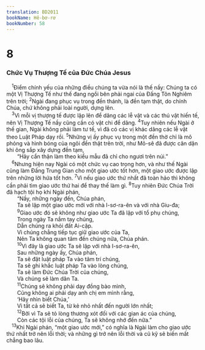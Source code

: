 ```yaml
---
translation: BD2011
bookName: Hê-bơ-rơ 
bookNumber: 58
---
```


<div class="title"><h1>8</h1><h3>Chức Vụ Thượng Tế của Ðức Chúa Jesus</h3></div>
<span class="verse he_8_1"> <sup>1</sup>Ðiểm chính yếu của những điều chúng ta vừa nói là thế nầy: Chúng ta có một Vị Thượng Tế như thế đang ngồi bên phải ngai của Ðấng Tôn Nghiêm trên trời; </span>
<span class="verse he_8_2"><sup>2</sup>Ngài đang phục vụ trong đền thánh, là đền tạm thật, do chính Chúa, chứ không phải loài người, dựng lên.<br/></span>
<span class="verse he_8_3"> <sup>3</sup>Vì mỗi vị thượng tế được lập lên để dâng các lễ vật và các thú vật hiến tế, nên Vị Thượng Tế nầy cũng cần có vật chi để dâng. </span>
<span class="verse he_8_4"><sup>4</sup>Tuy nhiên nếu Ngài ở thế gian, Ngài không phải làm tư tế, vì đã có các vị khác dâng các lễ vật theo Luật Pháp dạy rồi. </span>
<span class="verse he_8_5"><sup>5</sup>Những vị ấy phục vụ trong một đền thờ chỉ là mô phỏng và hình bóng của ngôi đền thật trên trời, như Mô-sê đã được căn dặn khi ông sắp xây dựng đền tạm,<br/>  “Hãy cẩn thận làm theo kiểu mẫu đã chỉ cho ngươi trên núi.” <br/></span>
<span class="verse he_8_6"> <sup>6</sup>Nhưng hiện nay Ngài có một chức vụ cao trọng hơn, và như thế Ngài cũng làm Ðấng Trung Gian cho một giao ước tốt hơn, một giao ước được lập trên những lời hứa tốt hơn. </span>
<span class="verse he_8_7"><sup>7</sup>Vì nếu giao ước thứ nhất đã toàn hảo thì không cần phải tìm giao ước thứ hai để thay thế làm gì. </span>
<span class="verse he_8_8"><sup>8</sup>Tuy nhiên Ðức Chúa Trời đã hạch tội họ khi Ngài phán,<br/>  “Nầy, những ngày đến, Chúa phán,<br/>  Ta sẽ lập một giao ước mới với nhà I-sơ-ra-ên và với nhà Giu-đa;<br/></span>
<span class="verse he_8_9">  <sup>9</sup>Giao ước đó sẽ không như giao ước Ta đã lập với tổ phụ chúng,<br/>  Trong ngày Ta nắm tay chúng,<br/>  Dẫn chúng ra khỏi đất Ai-cập.<br/>  Vì chúng chẳng tiếp tục giữ giao ước của Ta,<br/>  Nên Ta không quan tâm đến chúng nữa, Chúa phán.<br/></span>
<span class="verse he_8_10">  <sup>10</sup>Vì đây là giao ước Ta sẽ lập với nhà I-sơ-ra-ên,<br/>  Sau những ngày ấy, Chúa phán,<br/>  Ta sẽ đặt luật pháp Ta vào tâm trí chúng,<br/>  Ta sẽ ghi khắc luật pháp Ta vào lòng chúng,<br/>  Ta sẽ làm Ðức Chúa Trời của chúng,<br/>  Và chúng sẽ làm dân Ta.<br/></span>
<span class="verse he_8_11">  <sup>11</sup>Chúng sẽ không phải dạy đồng bào mình,<br/>  Cũng không ai phải dạy anh chị em mình rằng,<br/>  ‘Hãy nhìn biết Chúa,’<br/>  Vì tất cả sẽ biết Ta, từ kẻ nhỏ nhất đến người lớn nhất;<br/></span>
<span class="verse he_8_12">  <sup>12</sup>Bởi vì Ta sẽ tỏ lòng thương xót đối với các gian ác của chúng,<br/>  Còn các tội lỗi của chúng, Ta sẽ không nhớ đến nữa.” <br/></span>
<span class="verse he_8_13"> <sup>13</sup>Khi Ngài phán, “một giao ước mới,” có nghĩa là Ngài làm cho giao ước thứ nhất trở nên lỗi thời; và những gì trở nên lỗi thời và cũ kỹ sẽ biến mất chẳng bao lâu.<br/></span>
